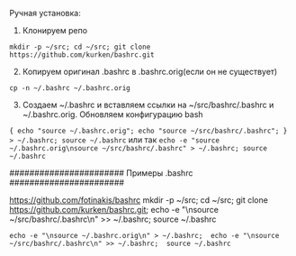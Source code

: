Ручная установка:

1. Клонируем репо

`mkdir -p ~/src; cd ~/src; git clone https://github.com/kurken/bashrc.git`

2. Копируем оригинал .bashrc в .bashrc.orig(если он не существует)

`cp -n ~/.bashrc ~/.bashrc.orig`

3. Создаем ~/.bashrc и вставляем ссылки на ~/src/bashrc/.bashrc и ~/.bashrc.orig. Обновляем конфигурацию bash


`{ echo "source ~/.bashrc.orig"; echo "source ~/src/bashrc/.bashrc"; } > ~/.bashrc; source ~/.bashrc`
или так
`echo -e "source ~/.bashrc.orig\nsource ~/src/bashrc/.bashrc" > ~/.bashrc; source ~/.bashrc`





####################### Примеры .bashrc  #######################
   
https://github.com/fotinakis/bashrc
mkdir -p ~/src; cd ~/src; git clone https://github.com/kurken/bashrc.git; echo -e "\nsource ~/src/bashrc/.bashrc\n" >> ~/.bashrc; source ~/.bashrc

`echo -e "\nsource ~/.bashrc.orig\n" > ~/.bashrc;  echo -e "\nsource ~/src/bashrc/.bashrc\n" >> ~/.bashrc;  source ~/.bashrc`

